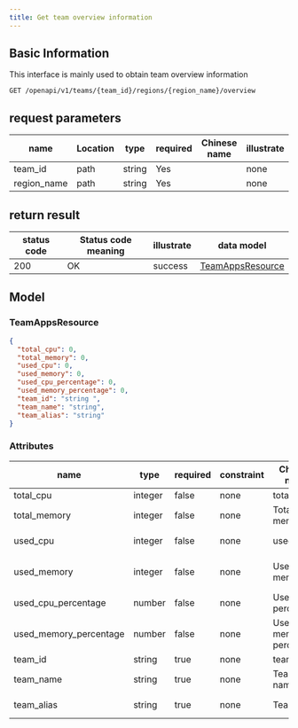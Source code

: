```yaml
---
title: Get team overview information
---
```


## Basic Information

This interface is mainly used to obtain team overview information

```shell title="请求路径"
GET /openapi/v1/teams/{team_id}/regions/{region_name}/overview
```

## request parameters

| name        | Location | type   | required | Chinese name | illustrate |
| ----------- | -------- | ------ | -------- | ------------ | ---------- |
| team_id     | path     | string | Yes      |              | none       |
| region_name | path     | string | Yes      |              | none       |

## return result

| status code | Status code meaning | illustrate | data model                                  |
| ----------- | ------------------- | ---------- | ------------------------------------------- |
| 200         | OK                  | success    | [TeamAppsResource](#schemateamappsresource) |

## Model

### TeamAppsResource<a id="schemateamappsresource"></a>

```json
{
  "total_cpu": 0,
  "total_memory": 0,
  "used_cpu": 0,
  "used_memory": 0,
  "used_cpu_percentage": 0,
  "used_memory_percentage": 0,
  "team_id": "string ",
  "team_name": "string",
  "team_alias": "string"
}
```

### Attributes

| name                     | type    | required | constraint | Chinese name           | illustrate                |
| ------------------------ | ------- | -------- | ---------- | ---------------------- | ------------------------- |
| total_cpu                | integer | false    | none       | total cpu              | total cpu                 |
| total_memory             | integer | false    | none       | Total memory           | total memory              |
| used_cpu                 | integer | false    | none       | used cpu               | occupy cpu                |
| used_memory              | integer | false    | none       | Used memory            | used internal memory      |
| used_cpu_percentage    | number  | false    | none       | Used cpu percentage    | percentage of cpu         |
| used_memory_percentage | number  | false    | none       | Used memory percentage | percentage of memory used |
| team_id                  | string  | true     | none       | team id                | Team ID                   |
| team_name                | string  | true     | none       | Team name              | Team Name                 |
| team_alias               | string  | true     | none       | Team alias             | Team nickname             |
